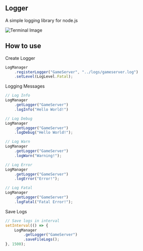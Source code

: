 ## Logger

A simple logging library for node.js

![Terminal Image](https://i.imgur.com/PYikk0n.png)

## How to use

Create Logger

```js
LogManager
    .registerLogger("GameServer", "../logs/gameserver.log")
    .setLevel(LogLevel.Fatal);
```

Logging Messages

```js
// Log Info
LogManager
    .getLogger("GameServer")
    .logInfo("Hello World!")

// Log Debug
LogManager
    .getLogger("GameServer")
    .logDebug("Hello World!");

// Log Warn
LogManager
    .getLogger("GameServer")
    .logWarn("Warning!");

// Log Error
LogManager
    .getLogger("GameServer")
    .logError("Error!");

// Log Fatal
LogManager
    .getLogger("GameServer")
    .logFatal("Fatal Error!");
```

Save Logs

```js
// Save logs in interval
setInterval(() => {
    LogManager
        .getLogger("GameServer")
        .saveFileLogs();
}, 1500);
```
